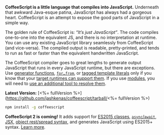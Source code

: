 **CoffeeScript is a little language that compiles into JavaScript.** Underneath that awkward Java-esque patina, JavaScript has always had a gorgeous heart. CoffeeScript is an attempt to expose the good parts of JavaScript in a simple way.

The golden rule of CoffeeScript is: _“It’s just JavaScript”_. The code compiles one-to-one into the equivalent JS, and there is no interpretation at runtime. You can use any existing JavaScript library seamlessly from CoffeeScript (and vice-versa). The compiled output is readable, pretty-printed, and tends to run as fast or faster than the equivalent handwritten JavaScript.

The CoffeeScript compiler goes to great lengths to generate output JavaScript that runs in every JavaScript runtime, but there are exceptions. Use [generator functions](#generator-functions), [`for…from`](#generator-iteration), or [tagged template literals](#tagged-template-literals) only if you know that your [target runtimes can support them](http://kangax.github.io/compat-table/es6/). If you use [modules](#modules), you will need to [use an additional tool to resolve them](#modules-note).

**Latest Version:** [<%= fullVersion %>](https://github.com/jashkenas/coffeescript/tarball/<%= fullVersion %>)

```bash
npm install -g coffeescript
```

**CoffeeScript 2 is coming!** It adds support for [ES2015 classes](/v2/#classes), [`async`/`await`](/v2/#fat-arrow), [JSX](/v2/#jsx), [object rest/spread syntax](/v2/#splats), and generates JavaScript using ES2015+ syntax. <a href="/v2/">Learn more</a>.</p>
